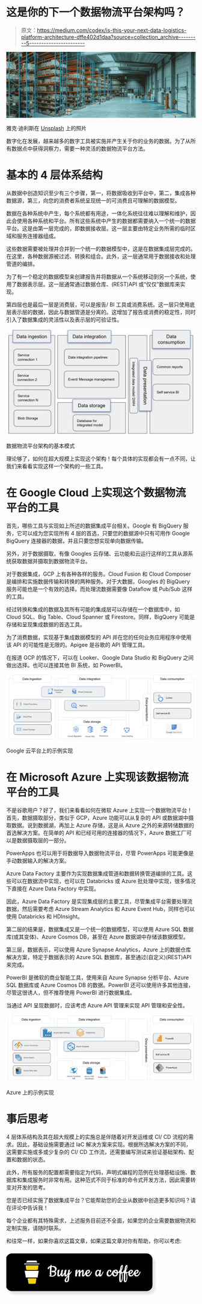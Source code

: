 # 这是你的下一个数据物流平台架构吗？

> 原文：<https://medium.com/codex/is-this-your-next-data-logistics-platform-architecture-dffe402d1daa?source=collection_archive---------5----------------------->

![](img/5cef2aa05dcc74fe0725e937a1782903.png)

雅克·迪利斯在 [Unsplash](https://unsplash.com/s/photos/warehouse?utm_source=unsplash&utm_medium=referral&utm_content=creditCopyText) 上的照片

数字化在发展，越来越多的数字工具被实施并产生关于你的业务的数据。为了从所有数据点中获得洞察力，需要一种灵活的数据物流平台方法。

# 基本的 4 层体系结构

从数据中创造知识至少有三个步骤，第一，将数据吸收到平台中，第二，集成各种数据源，第三，向您的消费者系统呈现统一的可消费且可理解的数据模型。

数据在各种系统中产生，每个系统都有用途，一体化系统往往难以理解和维护，因此会使用各种系统和平台。所有这些系统中产生的数据都需要纳入一个统一的数据平台。这是由第一层完成的，即数据接收层。这一层主要由特定业务所需的临时区域和服务连接器组成。

这些数据需要被处理并合并到一个统一的数据模型中，这是在数据集成层完成的。在这里，各种数据源被过滤、转换和组合。此外，这一层通常用于数据接收和处理管道的编排。

为了有一个稳定的数据模型来创建报告并将数据从一个系统移动到另一个系统，使用了数据表示层。这一层通常通过数据仓库、(REST)API 或“仅仅”数据库来实现。

第四层也是最后一层是消费层，可以是报告/ BI 工具或消费系统。这一层只使用底层表示层的数据，因此与数据管道是分离的。这增加了报告或消费的稳定性，同时引入了数据集成的灵活性以及表示层的可验证性。

![](img/81667782df225a75c196d5c7c87a78d5.png)

数据物流平台架构的基本模式

理论够了，如何在超大规模上实现这个架构！每个具体的实现都会有一点不同，让我们来看看实现这样一个架构的一些工具。

# 在 Google Cloud 上实现这个数据物流平台的工具

首先，哪些工具与实现如上所述的数据集成平台相关。Google 有 BigQuery 服务，它可以成为您实现所有 4 层的首选，只要您的数据源中只有可用作 Google BigQuery 连接器的数据，并且只要您想实现单向数据传输。

另外，对于数据摄取，有像 Googles 云存储、云功能和云运行这样的工具从源系统获取数据并摄取到数据物流平台。

对于数据集成，GCP 上有各种各样的服务。Cloud Fusion 和 Cloud Composer 是编排和实施数据传输和转换的两种服务。对于大数据，Googles 的 BigQuery 服务可能也是一个有效的选择。而处理流数据需要像 Dataflow 或 Pub/Sub 这样的工具。

经过转换和集成的数据及其所有可能的集成层可以存储在一个数据库中，如 Cloud SQL、Big Table、Cloud Spanner 或 Firestore。同样，BigQuery 可能是存储和呈现集成数据的首选工具。

为了消费数据，实现基于集成数据模型的 API 并在您的任何业务应用程序中使用该 API 的可能性是无限的。Apigee 是谷歌的 API 管理工具。

在报道 GCP 的情况下，可以在 Looker、Google Data Studio 和 BigQuery 之间做出选择。也可以连接其他 BI 系统，如 PowerBI。

![](img/97b0e12445cf57493003602e2a5ca249.png)

Google 云平台上的示例实现

# 在 Microsoft Azure 上实现该数据物流平台的工具

不是谷歌用户？好了，我们来看看如何在微软 Azure 上实现一个数据物流平台！首先，数据摄取部分，类似于 GCP，Azure 功能可以从复杂的 API 或数据湖中摄取数据。说到数据湖，再加上 Azure 存储，这是从 Azure 之外的来源转储数据的首选解决方案。在简单的 API 和已经可用的连接器的情况下，Azure 数据工厂可以是数据摄取层的一部分。

PowerApps 也可以用于将数据导入数据物流平台，尽管 PowerApps 可能更像是手动数据输入的解决方案。

Azure Data Factory 主要作为实现数据集成管道和数据转换管道编排的工具。这些可以在数据流中实现，也可以在 Databricks 或 Azure 批处理中实现，很多情况下直接在 Azure Data Factory 中实现。

因此，Azure Data Factory 是实现集成层的主要工具，尽管集成平台需要处理流数据，然后需要考虑 Azure Stream Analytics 和 Azure Event Hub，同样也可以使用 Databricks 和 HDInsight。

第二层的结果是，数据集成又是一个统一的数据模型，可以使用 Azure SQL 数据库(或其变体)、Azure Cosmos DB，甚至在 Azure 数据湖中存储该数据模型。

第三层，数据表示，可以使用 Azure Synapse Analytics，Azure 上的数据仓库解决方案，特定于数据表示的 Azure SQL 数据库，甚至通过(自定义)(REST)API 来完成。

PowerBI 是微软的商业智能工具，使用来自 Azure Synapse 分析平台、Azure SQL 数据库或 Azure Cosmos DB 的数据。PowerBI 还可以使用许多其他连接，尽管这很诱人，但不推荐使用 PowerBI 进行数据集成。

当通过 API 呈现数据时，应该考虑 Azure API 管理来实现 API 管理和安全性。

![](img/b67cd6a2ad5343815483c2f5aa5a1c95.png)

Azure 上的示例实现

# 事后思考

4 层体系结构及其在超大规模上的实施总是伴随着对开发运维或 CI/ CD 流程的需求。因此，基础设施需要通过 IaC 解决方案来实现。根据所选解决方案的不同，这需要实施或多或少复杂的 CI/ CD 工作流，还需要编写测试来验证基础架构、配置和数据的状态。

此外，所有服务的配置都需要指定为代码，声明式编程的范例在处理基础设施、数据库和集成服务时非常有用。这种范式不同于标准的命令式开发方法，因此需要转变对开发的思考。

您是否已经实施了数据集成平台？它能帮助您的企业从数据中创造更多知识吗？请在评论中告诉我！

每个企业都有其特殊需求，上述服务目前还不全面，如果您的企业需要数据物流和定制实施，请随时联系。

和往常一样，如果你喜欢这篇文章，如果这篇文章对你有帮助，你可以考虑:

[![](img/2d439e156ba6306395a097343da3946c.png)](https://www.buymeacoffee.com/owil)